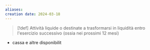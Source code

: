 ```yaml
---
aliases: 
creation date: 2024-03-18
---
```


>[!def]
>Attività liquide o destinate a trasformarsi in liquidità entro l'esercizio successivo (ossia nei prossimi 12 mesi)

- cassa e altre disponibilit